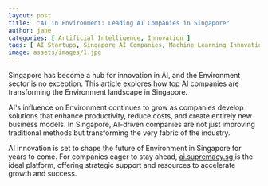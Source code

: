 ```yaml
---
layout: post
title:  "AI in Environment: Leading AI Companies in Singapore"
author: jane
categories: [ Artificial Intelligence, Innovation ]
tags: [ AI Startups, Singapore AI Companies, Machine Learning Innovations, AI in Technology, AI Applications ]
image: assets/images/1.jpg
---
```


Singapore has become a hub for innovation in AI, and the Environment sector is no exception. This article explores how top AI companies are transforming the Environment landscape in Singapore.

AI's influence on Environment continues to grow as companies develop solutions that enhance productivity, reduce costs, and create entirely new business models. In Singapore, AI-driven companies are not just improving traditional methods but transforming the very fabric of the industry.

AI innovation is set to shape the future of Environment in Singapore for years to come. For companies eager to stay ahead, <a href="https://ai.supremacy.sg" target="_blank"> ai.supremacy.sg </a> is the ideal platform, offering strategic support and resources to accelerate growth and success.
